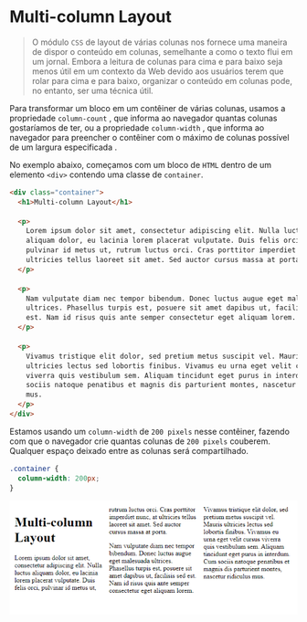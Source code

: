 # Multi-column Layout

> O módulo `CSS` de layout de várias colunas nos fornece uma maneira de dispor o conteúdo em colunas, semelhante a como o texto flui em um jornal. Embora a leitura de colunas para cima e para baixo seja menos útil em um contexto da Web devido aos usuários terem que rolar para cima e para baixo, organizar o conteúdo em colunas pode, no entanto, ser uma técnica útil.

Para transformar um bloco em um contêiner de várias colunas, usamos a propriedade `column-count` , que informa ao navegador quantas colunas gostaríamos de ter, ou a propriedade `column-width` , que informa ao navegador para preencher o contêiner com o máximo de colunas possível de um largura especificada .

No exemplo abaixo, começamos com um bloco de `HTML` dentro de um elemento `<div>` contendo uma classe de `container`.

```html
<div class="container">
  <h1>Multi-column Layout</h1>

  <p>
    Lorem ipsum dolor sit amet, consectetur adipiscing elit. Nulla luctus
    aliquam dolor, eu lacinia lorem placerat vulputate. Duis felis orci,
    pulvinar id metus ut, rutrum luctus orci. Cras porttitor imperdiet nunc, at
    ultricies tellus laoreet sit amet. Sed auctor cursus massa at porta.
  </p>

  <p>
    Nam vulputate diam nec tempor bibendum. Donec luctus augue eget malesuada
    ultrices. Phasellus turpis est, posuere sit amet dapibus ut, facilisis sed
    est. Nam id risus quis ante semper consectetur eget aliquam lorem.
  </p>

  <p>
    Vivamus tristique elit dolor, sed pretium metus suscipit vel. Mauris
    ultricies lectus sed lobortis finibus. Vivamus eu urna eget velit cursus
    viverra quis vestibulum sem. Aliquam tincidunt eget purus in interdum. Cum
    sociis natoque penatibus et magnis dis parturient montes, nascetur ridiculus
    mus.
  </p>
</div>
```

Estamos usando um `column-width` de `200 pixels` nesse contêiner, fazendo com que o navegador crie quantas colunas de `200 pixels` couberem. Qualquer espaço deixado entre as colunas será compartilhado.<br>

```css
.container {
  column-width: 200px;
}
```

![imagem](./imgs/multi-column-layout/Simple-multiColumnLayout-example.png)

<br>
